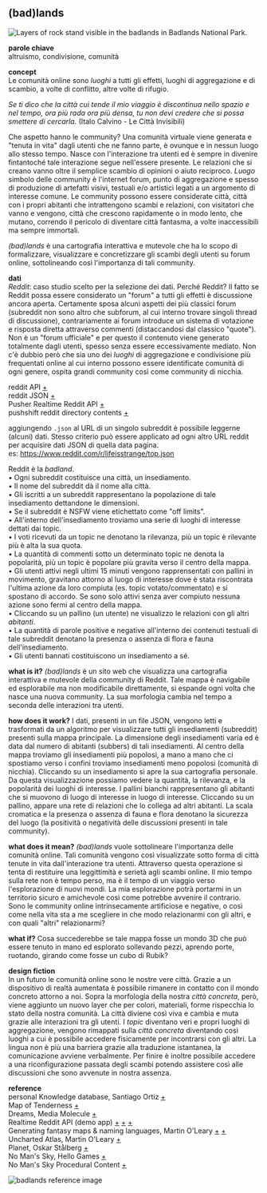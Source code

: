 ## (bad)lands

![Layers of rock stand visible in the badlands in Badlands National Park.](https://i.imgur.com/b52oLOb.jpg)

**parole chiave** <br>altruismo, condivisione, comunità

**concept**<br>
Le comunità online sono *luoghi* a tutti gli effetti, luoghi di aggregazione e di scambio, a volte di conflitto, altre volte di rifugio.

*Se ti dico che la città cui tende il mio viaggio è discontinua nello spazio e nel tempo, ora più rada ora più densa, tu non devi credere che si possa smettere di cercarla.* (Italo Calvino - Le Città Invisibili)

Che aspetto hanno le community? Una comunità virtuale viene generata e "tenuta in vita" dagli utenti che ne fanno parte, è ovunque e in nessun luogo allo stesso tempo. Nasce con l'interazione tra utenti ed è sempre in divenire fintantoché tale interazione segue nell'essere presente. Le relazioni che si creano vanno oltre il semplice scambio di opinioni o aiuto reciproco. *Luogo* simbolo delle community è l'internet forum, punto di aggregazione e spesso di produzione di artefatti visivi, testuali e/o artistici legati a un argomento di interesse comune. Le community possono essere considerate città, città con i propri abitanti che intrattengono scambi e relazioni, con visitatori che vanno e vengono, città che crescono rapidamente o in modo lento, che mutano, correndo il pericolo di diventare città fantasma, a volte inaccessibili ma sempre immortali.

*(bad)lands* è una cartografia interattiva e mutevole che ha lo scopo di formalizzare, visualizzare e concretizzare gli scambi degli utenti su forum online, sottolineando così l'importanza di tali community.

**dati**<br>
*Reddit*: caso studio scelto per la selezione dei dati. Perché Reddit? Il fatto se Reddit possa essere considerato un "forum" a tutti gli effetti è discussione ancora aperta. Certamente sposa alcuni aspetti dei più classici forum (subreddit non sono altro che subforum, al cui interno trovare singoli thread di discussione), contrariamente ai forum introduce un sistema di votazione e risposta diretta attraverso commenti (distaccandosi dal classico "quote"). Non è un "forum ufficiale" e per questo il contenuto viene generato totalmente dagli utenti, spesso senza essere eccessivamente mediato. Non c'è dubbio però che sia uno dei *luoghi* di aggregazione e condivisione più frequentati online al cui interno possono essere identificate comunità di ogni genere, ospita grandi community così come community di nicchia.


reddit API [+](https://www.reddit.com/dev/api)
<br>reddit JSON [+](https://github.com/reddit-archive/reddit/wiki/JSON)
<br>Pusher Realtime Reddit API [+](https://blog.pusher.com/pusher-realtime-reddit-api/)
<br>pushshift reddit directory contents [+](http://files.pushshift.io/reddit/)

aggiungendo `.json` al URL di un singolo subreddit è possibile leggerne (alcuni) dati. Stesso criterio può essere applicato ad ogni altro URL reddit per acquisire dati JSON di quella data pagina.
<br> es: https://www.reddit.com/r/lifeisstrange/top.json

Reddit è la *badland*.<br>
• Ogni subreddit costituisce una città, un insediamento.<br>
• Il nome del subreddit dà il nome alla città.<br>
• Gli iscritti a un subreddit rappresentano la popolazione di tale insediamento dettandone le dimensioni.<br>
• Se il subreddit è NSFW viene etichettato come "off limits".<br>
• All'interno dell'insediamento troviamo una serie di luoghi di interesse dettati dai topic.<br>
• I voti ricevuti da un topic ne denotano la rilevanza, più un topic è rilevante più è alta la sua quota.<br>
• La quantità di commenti sotto un determinato topic ne denota la popolarità, più un topic è popolare più gravita verso il centro della mappa.<br>
• Gli utenti attivi negli ultimi 15 minuti vengono rapprensentati con pallini in movimento, gravitano attorno al luogo di interesse dove è stata riscontrata l'ultima azione da loro compiuta (es. topic votato/commentato) e si spostano di accordo. Se sono solo attivi senza aver compiuto nessuna azione sono fermi al centro della mappa.<br>
• Cliccando su un pallino (un utente) ne visualizzo le relazioni con gli altri *abitanti*.<br>
• La quantità di parole positive e negative all'interno dei contenuti testuali di tale subreddit denotano la presenza o assenza di flora e fauna dell'insediamento.<br>
• Gli utenti bannati costituiscono un insediamento a sé.<br>

**what is it?** *(bad)lands* è un sito web che visualizza una cartografia interattiva e mutevole della community di Reddit. Tale mappa è navigabile ed esplorabile ma non modificabile direttamente, si espande ogni volta che nasce una nuova community. La sua morfologia cambia nel tempo a seconda delle interazioni tra utenti.

**how does it work?** I dati, presenti in un file JSON, vengono letti e trasformati da un algoritmo per visualizzare tutti gli insediamenti (subreddit) presenti sulla mappa principale. La dimensione degli insediamenti varia ed è data dal numero di abitanti (subbers) di tali insediamenti. Al centro della mappa troviamo gli insediamenti più popolosi, a mano a mano che ci spostiamo verso i confini troviamo insediamenti meno popolosi (comunità di nicchia). Cliccando su un insediamento si apre la sua cartografia personale. Da questa visualizzazione possiamo vedere la quantità, la rilevanza, e la popolarità dei luoghi di interesse. I pallini bianchi rappresentano gli abitanti che si muovono di luogo di interesse in luogo di interesse. Cliccando su un pallino, appare una rete di relazioni che lo collega ad altri abitanti. La scala cromatica e la presenza o assenza di fauna e flora denotano la sicurezza del luogo (la positività o negatività delle discussioni presenti in tale community).

**what does it mean?** *(bad)lands* vuole sottolineare l'importanza delle comunità online. Tali comunità vengono così visualizzate sotto forma di città tenute in vita dall'interazione tra utenti. Attraverso questa operazione si tenta di restituire una leggittimità e serietà agli scambi online. Il mio tempo sulla rete non è tempo perso, ma è il tempo di un viaggio verso l'esplorazione di nuovi mondi. La mia esplorazione potrà portarmi in un territorio sicuro e amichevole così come potrebbe avvenire il contrario. Sono le community online intrinsecamente artificiose e negative, o così come nella vita sta a me scegliere in che modo relazionarmi con gli altri, e con quali "altri" relazionarmi?

**what if?** Cosa succederebbe se tale mappa fosse un mondo 3D che può essere tenuto in mano ed esplorato sollevando pezzi, aprendo porte, ruotando, girando come fosse un cubo di Rubik?

**design fiction**
<br>In un futuro le comunità online sono le nostre vere città. Grazie a un dispositivo di realtà aumentata è possibile rimanere in contatto con il mondo concreto attorno a noi. Sopra la morfologia della nostra *città concreta*, però, viene aggiunto un nuovo layer che per colori, materiali, forme rispecchia lo stato della nostra comunità. La città diviene così viva e cambia e muta grazie alle interazioni tra gli utenti. I *topic* diventano veri e propri luoghi di aggregazione, vengono rimappati sulla *città concreta* diventando così luoghi a cui è possibile accedere fisicamente per incontrarsi con gli altri. La lingua non è più una barriera grazie alla traduzione istantanea, la comunicazione avviene verbalmente. Per finire è inoltre possibile accedere a una riconfigurazione passata degli scambi potendo assistere così alle discussioni che sono avvenute in nostra assenza.

**reference**<br>
personal Knowledge database, Santiago Ortiz [+](http://intuitionanalytics.com/other/knowledgeDatabase/#i=256)<br>
Map of Tenderness [+](https://media.gucci.com/content/DiaryHeroArticle_Standard_1600x812/1445360417/DiaryHeroArticle_issue03-map_001_Default.jpg)<br>
Dreams, Media Molecule [+](http://dreams.mediamolecule.com/)
<br> Realtime Reddit API (demo app) [+](http://files.pushshift.io/reddit/) [+](http://realtime-reddit-demo.herokuapp.com/) [+](https://github.com/pusher-community/pusher-realtime-reddit-demo)
<br> Generating fantasy maps & naming languages, Martin O'Leary [+](http://mewo2.com/notes/terrain/) [+](http://mewo2.com/notes/naming-language/)
<br> Uncharted Atlas, Martin O'Leary [+](https://twitter.com/unchartedatlas)
<br> Planet, Oskar Stålberg [+](http://oskarstalberg.com/game/planet/planet.html)
<br> No Man's Sky, Hello Games [+](https://www.nomanssky.com/)
<br> No Man's Sky Procedural Content [+](http://3dgamedevblog.com/wordpress/?p=836)

![badlands reference image](https://i.imgur.com/ngP0Fpe.png)
